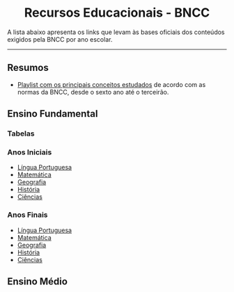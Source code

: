 <h1 align="center">Recursos Educacionais - BNCC</h1>

A lista abaixo apresenta os links que levam às bases oficiais dos conteúdos exigidos pela BNCC por ano escolar.

---

## Resumos

- [Playlist com os principais conceitos estudados](https://www.youtube.com/playlist?list=PLa1HniYmxA_oVFIdnaJ9kHRfPlsXlkjla) de acordo com as normas da BNCC, desde o sexto ano até o terceirão.

## Ensino Fundamental

### Tabelas

### Anos Iniciais

- [Língua Portuguesa](http://basenacionalcomum.mec.gov.br/abase/#fundamental/lingua-portuguesa-no-ensino-fundamental-anos-iniciais-praticas-de-linguagem-objetos-de-conhecimento-e-habilidades)
- [Matemática](http://basenacionalcomum.mec.gov.br/abase/#fundamental/matematica-no-ensino-fundamental-anos-iniciais-unidades-tematicas-objetos-de-conhecimento-e-habilidades)
- [Geografia](http://basenacionalcomum.mec.gov.br/abase/#fundamental/geografia-no-ensino-fundamental-anos-iniciais-unidades-tematicas-objetos-de-conhecimento-e-habilidades)
- [História](http://basenacionalcomum.mec.gov.br/abase/#fundamental/historia-no-ensino-fundamental-anos-iniciais-unidades-tematicas-objetos-de-conhecimento-e-habilidades)
- [Ciências](http://basenacionalcomum.mec.gov.br/abase/#fundamental/historia-no-ensino-fundamental-anos-iniciais-unidades-tematicas-objetos-de-conhecimento-e-habilidades)

### Anos Finais

- [Língua Portuguesa](http://basenacionalcomum.mec.gov.br/abase/#fundamental/lingua-portuguesa-no-ensino-fundamental-anos-finais-praticas-de-linguagem-objetos-de-conhecimento-e-habilidades)
- [Matemática](http://basenacionalcomum.mec.gov.br/abase/#fundamental/matematica-no-ensino-fundamental-anos-finais-unidades-tematicas-objetos-de-conhecimento-e-habilidades)
- [Geografia](http://basenacionalcomum.mec.gov.br/abase/#fundamental/geografia-no-ensino-fundamental-anos-finais-unidades-tematicas-objetos-de-conhecimento-e-habilidades)
- [História](http://basenacionalcomum.mec.gov.br/abase/#fundamental/historia-no-ensino-fundamental-anos-finais-unidades-tematicas-objetos-de-conhecimento-e-habilidades)
- [Ciências](http://basenacionalcomum.mec.gov.br/abase/#fundamental/historia-no-ensino-fundamental-anos-iniciais-unidades-tematicas-objetos-de-conhecimento-e-habilidades)

## Ensino Médio
